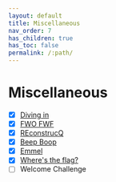 ```yaml
---
layout: default
title: Miscellaneous
nav_order: 7
has_children: true
has_toc: false
permalink: /:path/
---
```

# Miscellaneous
- [x] [Diving in](Diving%20in/)
- [x] [FWO FWF](FWO%20FWF/)
- [x] [REconstrucQ](REconstrucQ/)
- [x] [Beep Boop](Beep%20Boop/)
- [x] [Emmel](Emmel/)
- [x] [Where's the flag?](Where's%20the%20flag/)
- [ ] Welcome Challenge 
